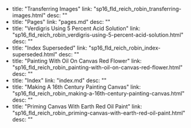   - title: "Transferring Images"
    link: "sp16_fld_reich_robin_transferring-images.html"
    desc: ""
  - title: "Pages"
    link: "pages.md"
    desc: ""
  - title: "Verdigris Using 5 Percent Acid Solution"
    link: "sp16_fld_reich_robin_verdigris-using-5-percent-acid-solution.html"
    desc: ""
  - title: "Index Superseded"
    link: "sp16_fld_reich_robin_index-superseded.html"
    desc: ""
  - title: "Painting With Oil On Canvas Red Flower"
    link: "sp16_fld_reich_robin_painting-with-oil-on-canvas-red-flower.html"
    desc: ""
  - title: "Index"
    link: "index.md"
    desc: ""
  - title: "Making A 16th Century Painting Canvas"
    link: "sp16_fld_reich_robin_making-a-16th-century-painting-canvas.html"
    desc: ""
  - title: "Priming Canvas With Earth Red Oil Paint"
    link: "sp16_fld_reich_robin_priming-canvas-with-earth-red-oil-paint.html"
    desc: ""
